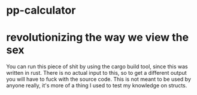 # pp-calculator
# revolutionizing the way we view the sex

You can run this piece of shit by using the cargo build tool, since this was written in rust. There is no actual input to this, so to get a different output you will have to fuck with the source code. This is not meant to be used by anyone really, it's more of a thing I used to test my knowledge on structs.
